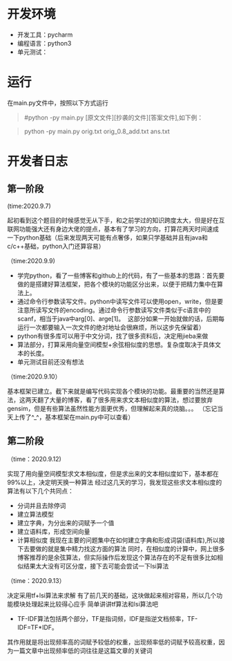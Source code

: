 开发环境
=======
 - 开发工具：pycharm
 - 编程语言：python3
 - 单元测试：
 
 运行
======
  在main.py文件中，按照以下方式运行
  > #python -py main.py [原文文件][抄袭的文件][答案文件],如下例：
  
  > python -py main.py orig.txt orig_0.8_add.txt ans.txt
 
开发者日志
======
 第一阶段
 ---------------
 
  (time:2020.9.7)

 起初看到这个题目的时候感觉无从下手，和之前学过的知识跨度太大，但是好在互联网功能强大还有身边大佬的提点，基本有了学习的方向，打算花两天时间速成 一下python基础（后来发现两天可能有点奢侈，如果只学基础并且有java和c/c++基础，python入门还算容易）

（time:2020.9.9)
- 学完python，看了一些博客和github上的代码，有了一些基本的思路：首先要做的是搭建好算法框架，把各个模块的功能区分出来，以便于把精力集中在算法上。
- 通过命令行参数读写文件。python中读写文件可以使用open，write，但是要注意所读写文件的encoding。通过命令行参数读写文件类似于c语言中的scanf，相当于java中arg[0]、arge[1]。 &nbsp;这部分如果一开始就做的话，后期每运行一次都要输入一次文件的绝对地址会很麻烦，所以这步先保留着）
- python有很多库可以用于中文分词，找了很多资料后，决定用jieba来做
- 算法部分，打算采用向量空间模型+余弦相似度的思想。复杂度取决于具体文本的长度。
- 单元测试目前还没有想法

（time:2020.9.10）

基本框架已建立。截下来就是编写代码实现各个模块的功能。最重要的当然还是算法，这两天翻了大量的博客，看了很多用来求文本相似度的算法，想过要放弃gensim，但是有些算法虽然性能方面更优秀，但理解起来真的烧脑。。。
（忘记当天上传了^_^，基本框架在main.py中可以查看）

第二阶段
-------
（time：2020.9.12)

 实现了用向量空间模型求文本相似度，但是求出来的文本相似度如下，基本都在99%以上，决定明天换一种算法
 经过这几天的学习，我发现这些求文本相似度的算法有以下几个共同点：
 - 分词并且去除停词
 - 建立算法模型
 - 建立字典，为分出来的词赋予一个值
 - 建立语料库，形成空间向量
 - 计算相似度
 我现在主要的问题集中在如何建立字典和形成词袋(语料库),所以接下去要做的就是集中精力找这方面的算法
 同时，在相似度的计算中，网上很多博客推荐的是余弦算法，但实际操作后发现这个算法存在的不足有很多比如相似结果太大没有可区分度，接下去可能会尝试一下lsi算法
 
 （time：2020.9.13）
 
 决定采用tf+lsi算法来求解
 有了前几天的基础，这块做起来相对容易，所以几个功能模块处理起来比较得心应手
 简单讲讲tf算法和lsi算法吧
 - TF-IDF算法包括两个部分，TF是指词频，IDF是指逆文档频率，TF-IDF=TF*IDF。
 
 其作用就是将出现频率高的词赋予较低的权重，出现频率低的词赋予较高权重，因为一篇文章中出现频率低的词往往是这篇文章的关键词
 
 
 
 
  

